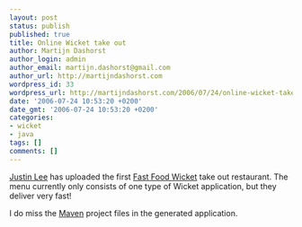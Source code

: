 ```yaml
---
layout: post
status: publish
published: true
title: Online Wicket take out
author: Martijn Dashorst
author_login: admin
author_email: martijn.dashorst@gmail.com
author_url: http://martijndashorst.com
wordpress_id: 33
wordpress_url: http://martijndashorst.com/2006/07/24/online-wicket-take-out/
date: '2006-07-24 10:53:20 +0200'
date_gmt: '2006-07-24 10:53:20 +0200'
categories:
- wicket
- java
tags: []
comments: []
---
```

<p><a href="http://www.antwerkz.com/wp/?p=1010">Justin Lee</a> has uploaded the first <a href="http://qwicket.sf.net">Fast Food Wicket</a> take out restaurant. The menu currently only consists of one type of Wicket application, but they deliver very fast!</p>
<p>
I do miss the <a href="http://maven.apache.org">Maven</a> project files in the generated application.</p>
